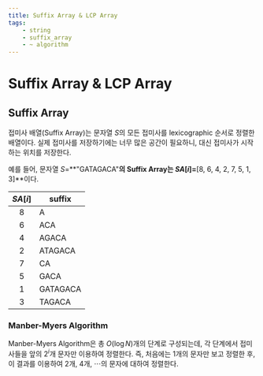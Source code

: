 ```yaml
---
title: Suffix Array & LCP Array
tags:
    - string
    - suffix_array
    - ~ algorithm
---
```


# Suffix Array & LCP Array

## Suffix Array

접미사 배열(Suffix Array)는 문자열 $S$의 모든 접미사를 lexicographic 순서로 정렬한 배열이다.
실제 접미사를 저장하기에는 너무 많은 공간이 필요하니, 대신 접미사가 시작하는 위치를 저장한다.

예를 들어, 문자열 $S$=**"GATAGACA"**의 Suffix Array는 $SA[i]=$**[8, 6, 4, 2, 7, 5, 1, 3]**이다.

<center>

| $SA[i]$ | suffix   |
|:-------:|----------|
| 8       | A        |
| 6       | ACA      |
| 4       | AGACA    |
| 2       | ATAGACA  |
| 7       | CA       |
| 5       | GACA     |
| 1       | GATAGACA |
| 3       | TAGACA   |

</center>

### Manber-Myers Algorithm

Manber-Myers Algorithm은 총 $O(\log N)$개의 단계로 구성되는데, 각 단계에서 접미사들을 앞의 $2^i$개 문자만 이용하여 정렬한다.
즉, 처음에는 $1$개의 문자만 보고 정렬한 후, 이 결과를 이용하여 $2$개, $4$개, $\cdots$의 문자에 대하여 정렬한다.

